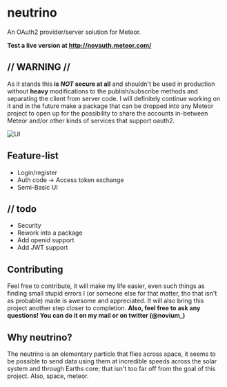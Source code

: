 # neutrino
An OAuth2 provider/server solution for Meteor.

**Test a live version at http://novauth.meteor.com/**

## // WARNING //
As it stands this **is *NOT* secure at all** and shouldn't be used in production without **heavy** modifications to the publish/subscribe methods and separating the client from server code. I will definitely continue working on it and in the future make a package that can be dropped into any Meteor project to open up for the possibility to share the accounts in-between Meteor and/or other kinds of services that support oauth2.

![UI](http://puu.sh/hRQC7/c98bc5c07f.png)

## Feature-list
* Login/register
* Auth code -> Access token exchange
* Semi-Basic UI

## // todo
* Security
* Rework into a package
* Add openid support
* Add JWT support

## Contributing
Feel free to contribute, it will make my life easier, even such things as
finding small stupid errors I (or someone else for that matter, tho that isn't
as probable) made is awesome and appreciated. It will also bring this project
another step closer to completion.
**Also, feel free to ask any questions! You can do it on my mail or on twitter (@novium_)**

## Why neutrino?
The neutrino is an elementary particle that flies across space, it seems to be
possible to send data using them at incredible speeds across the solar system
and through Earths core; that isn't too far off from the goal of this project.
Also, space, meteor.
